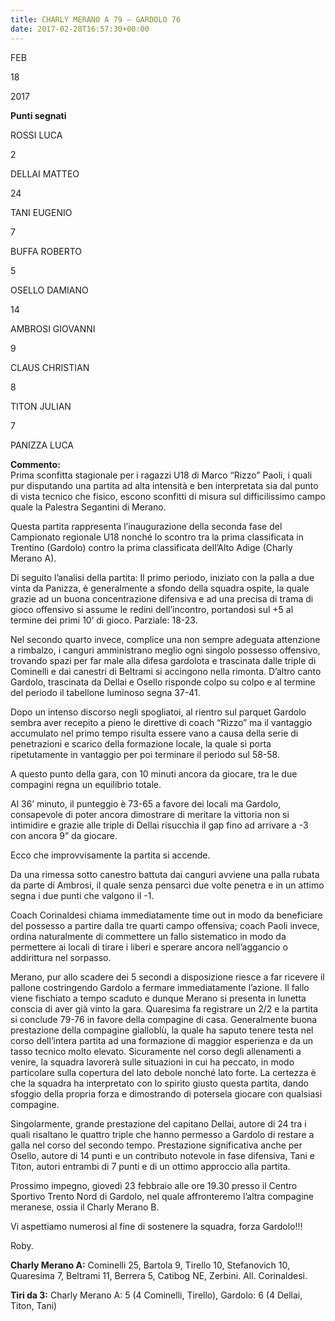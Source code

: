 ```yaml
---
title: CHARLY MERANO A 79 – GARDOLO 76
date: 2017-02-28T16:57:30+00:00
---
```

FEB

18

2017

**Punti segnati**

ROSSI LUCA

2

DELLAI MATTEO

24

TANI EUGENIO

7

BUFFA ROBERTO

5

OSELLO DAMIANO

14

AMBROSI GIOVANNI

9

CLAUS CHRISTIAN

8

TITON JULIAN

7

PANIZZA LUCA

**Commento:**  
Prima sconfitta stagionale per i ragazzi U18 di Marco “Rizzo” Paoli, i quali pur disputando una partita ad alta intensità e ben interpretata sia dal punto di vista tecnico che fisico, escono sconfitti di misura sul difficilissimo campo quale la Palestra Segantini di Merano.

Questa partita rappresenta l’inaugurazione della seconda fase del Campionato regionale U18 nonché lo scontro tra la prima classificata in Trentino (Gardolo) contro la prima classificata dell’Alto Adige (Charly Merano A).

Di seguito l’analisi della partita: Il primo periodo, iniziato con la palla a due vinta da Panizza, è generalmente a sfondo della squadra ospite, la quale grazie ad un buona concentrazione difensiva e ad una precisa di trama di gioco offensivo si assume le redini dell’incontro, portandosi sul +5 al termine dei primi 10’ di gioco. Parziale: 18-23.

Nel secondo quarto invece, complice una non sempre adeguata attenzione a rimbalzo, i canguri amministrano meglio ogni singolo possesso offensivo, trovando spazi per far male alla difesa gardolota e trascinata dalle triple di Cominelli e dai canestri di Beltrami si accingono nella rimonta. D’altro canto Gardolo, trascinata da Dellai e Osello risponde colpo su colpo e al termine del periodo il tabellone luminoso segna 37-41.

Dopo un intenso discorso negli spogliatoi, al rientro sul parquet Gardolo sembra aver recepito a pieno le direttive di coach “Rizzo” ma il vantaggio accumulato nel primo tempo risulta essere vano a causa della serie di penetrazioni e scarico della formazione locale, la quale si porta ripetutamente in vantaggio per poi terminare il periodo sul 58-58.

A questo punto della gara, con 10 minuti ancora da giocare, tra le due compagini regna un equilibrio totale.

Al 36’ minuto, il punteggio è 73-65 a favore dei locali ma Gardolo, consapevole di poter ancora dimostrare di meritare la vittoria non si intimidire e grazie alle triple di Dellai risucchia il gap fino ad arrivare a -3 con ancora 9” da giocare.

Ecco che improvvisamente la partita si accende.

Da una rimessa sotto canestro battuta dai canguri avviene una palla rubata da parte di Ambrosi, il quale senza pensarci due volte penetra e in un attimo segna i due punti che valgono il -1.

Coach Corinaldesi chiama immediatamente time out in modo da beneficiare del possesso a partire dalla tre quarti campo offensiva; coach Paoli invece, ordina naturalmente di commettere un fallo sistematico in modo da permettere ai locali di tirare i liberi e sperare ancora nell’aggancio o addirittura nel sorpasso.

Merano, pur allo scadere dei 5 secondi a disposizione riesce a far ricevere il pallone costringendo Gardolo a fermare immediatamente l’azione. Il fallo viene fischiato a tempo scaduto e dunque Merano si presenta in lunetta conscia di aver già vinto la gara. Quaresima fa registrare un 2/2 e la partita si conclude 79-76 in favore della compagine di casa. Generalmente buona prestazione della compagine gialloblù, la quale ha saputo tenere testa nel corso dell’intera partita ad una formazione di maggior esperienza e da un tasso tecnico molto elevato. Sicuramente nel corso degli allenamenti a venire, la squadra lavorerà sulle situazioni in cui ha peccato, in modo particolare sulla copertura del lato debole nonché lato forte. La certezza è che la squadra ha interpretato con lo spirito giusto questa partita, dando sfoggio della propria forza e dimostrando di potersela giocare con qualsiasi compagine.

Singolarmente, grande prestazione del capitano Dellai, autore di 24 tra i quali risaltano le quattro triple che hanno permesso a Gardolo di restare a galla nel corso del secondo tempo. Prestazione significativa anche per Osello, autore di 14 punti e un contributo notevole in fase difensiva, Tani e Titon, autori entrambi di 7 punti e di un ottimo approccio alla partita.

Prossimo impegno, giovedì 23 febbraio alle ore 19.30 presso il Centro Sportivo Trento Nord di Gardolo, nel quale affronteremo l’altra compagine meranese, ossia il Charly Merano B.

Vi aspettiamo numerosi al fine di sostenere la squadra, forza Gardolo!!!

Roby.

**Charly Merano A:** Cominelli 25, Bartola 9, Tirello 10, Stefanovich 10, Quaresima 7, Beltrami 11, Berrera 5, Catibog NE, Zerbini. All. Corinaldesi.

**Tiri da 3:** Charly Merano A: 5 (4 Cominelli, Tirello), Gardolo: 6 (4 Dellai, Titon, Tani)